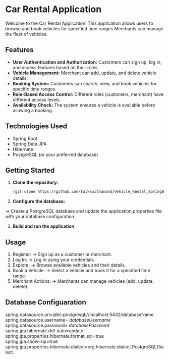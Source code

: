 # Car Rental Application

Welcome to the Car Rental Application! This application allows users to browse and book vehicles for specified time ranges.Merchants can manage the fleet of vehicles.

## Features

- **User Authentication and Authorization:** Customers can sign up, log in, and access features based on their roles.
- **Vehicle Management:** Merchant can add, update, and delete vehicle details.
- **Booking System:** Customers can search, view, and book vehicles for specific time ranges.
- **Role-Based Access Control:** Different roles (customers, merchant) have different access levels.
- **Availability Check:** The system ensures a vehicle is available before allowing a booking.

## Technologies Used

- Spring Boot
- Spring Data JPA
- Hibernate
- PostgreSQL (or your preferred database)


## Getting Started

1. **Clone the repository:**

   ```bash
   [git clone https://github.com/talkswithanand/Vehicle_Rental_SpringBoot_App.git

2. **Configure the database:**

  -> Create a PostgreSQL database and update the application.properties file with your database configuration.

3. **Build and run the application**

## Usage

1. Register:
   -> Sign up as a customer or merchant.
2. Log In:
   -> Log in using your credentials.
3. Explore:
   -> Browse available vehicles and their details.
4. Book a Vehicle:
   -> Select a vehicle and book it for a specified time range.
5. Merchant Actions:
   -> Merchants can manage vehicles (add, update, delete).

## Database Configuaration

spring.datasource.url=jdbc:postgresql://localhost:5432/databaseName <br>
spring.datasource.username= *databaseUsername* <br>
spring.datasource.password= *databasePassword* <br>
spring.jpa.hibernate.ddl-auto=update <br>
spring.jpa.properties.hibernate.format_sql=true <br>
spring.jpa.show-sql=true <br>
spring.jpa.properties.hibernate.dialect=org.hibernate.dialect.PostgreSQLDialect <br>
